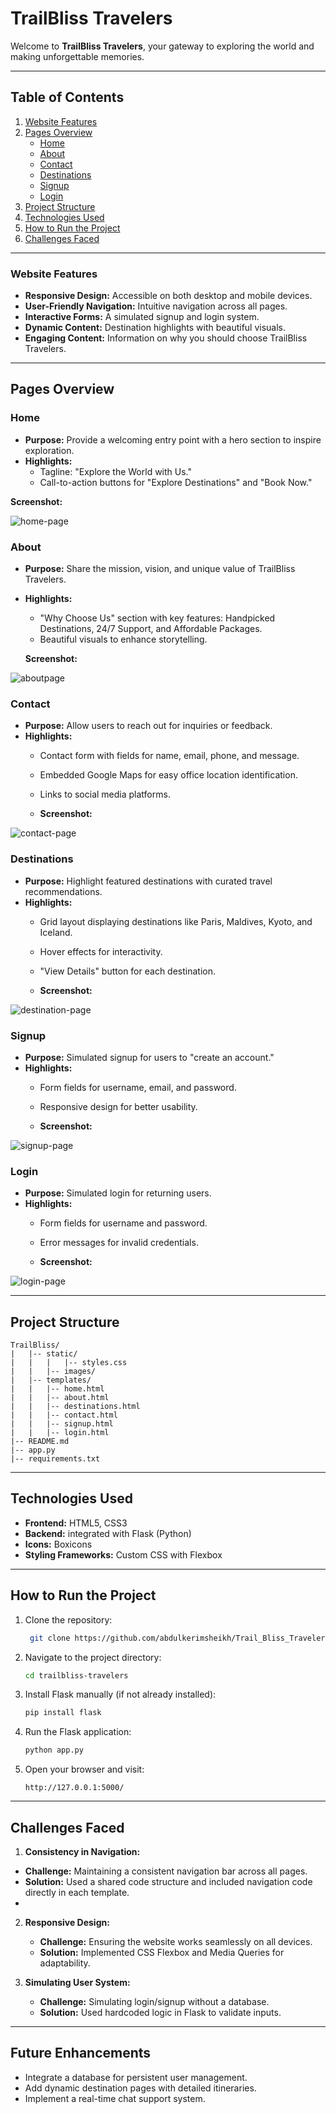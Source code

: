 <h1><b>TrailBliss Travelers</b></h1>

Welcome to **TrailBliss Travelers**, your gateway to exploring the world and making unforgettable memories. 

---

## Table of Contents

1. [Website Features](#website-features)
2. [Pages Overview](#pages-overview)
   - [Home](#home)
   - [About](#about)
   - [Contact](#contact)
   - [Destinations](#destinations)
   - [Signup](#signup)
   - [Login](#login)
3. [Project Structure](#project-structure)
4. [Technologies Used](#technologies-used)
5. [How to Run the Project](#how-to-run-the-project)
6. [Challenges Faced](#challenges-faced)

---

<h3>Website Features</h3> 

- **Responsive Design:** Accessible on both desktop and mobile devices.
- **User-Friendly Navigation:** Intuitive navigation across all pages.
- **Interactive Forms:** A simulated signup and login system.
- **Dynamic Content:** Destination highlights with beautiful visuals.
- **Engaging Content:** Information on why you should choose TrailBliss Travelers.

---

## Pages Overview

### Home
- **Purpose:** Provide a welcoming entry point with a hero section to inspire exploration.
- **Highlights:**
  - Tagline: "Explore the World with Us."
  - Call-to-action buttons for "Explore Destinations" and "Book Now."

 **Screenshot:**

![home-page](https://github.com/user-attachments/assets/0be43817-1b56-4beb-bde2-ac31b991eb45)

### About
- **Purpose:** Share the mission, vision, and unique value of TrailBliss Travelers.
- **Highlights:**
  - "Why Choose Us" section with key features: Handpicked Destinations, 24/7 Support, and Affordable Packages.
  - Beautiful visuals to enhance storytelling.
 
  **Screenshot:**
  
![aboutpage](https://github.com/user-attachments/assets/fb491102-f9b5-463a-a7c1-37b58f8671ac)


### Contact
- **Purpose:** Allow users to reach out for inquiries or feedback.
- **Highlights:**
  - Contact form with fields for name, email, phone, and message.
  - Embedded Google Maps for easy office location identification.
  - Links to social media platforms.
 
  - **Screenshot:**

![contact-page](https://github.com/user-attachments/assets/b8e0d1fd-d77f-474e-83fe-6d5462f8d9e5)

### Destinations
- **Purpose:** Highlight featured destinations with curated travel recommendations.
- **Highlights:**
  - Grid layout displaying destinations like Paris, Maldives, Kyoto, and Iceland.
  - Hover effects for interactivity.
  - "View Details" button for each destination.
 
  - **Screenshot:**

![destination-page](https://github.com/user-attachments/assets/77b7e9fb-296d-4f3d-b4ab-5eb866874d12)

### Signup
- **Purpose:** Simulated signup for users to "create an account."
- **Highlights:**
  - Form fields for username, email, and password.
  - Responsive design for better usability.
 
  - **Screenshot:**

![signup-page](https://github.com/user-attachments/assets/71b1c270-f7eb-443b-92c3-4b7deefb5a1f)
### Login
- **Purpose:** Simulated login for returning users.
- **Highlights:**
  - Form fields for username and password.
  - Error messages for invalid credentials.
 
  - **Screenshot:**

![login-page](https://github.com/user-attachments/assets/9c0cb685-9f17-465b-86aa-77fa5b527191)

---

## Project Structure

```
TrailBliss/
|   |-- static/
|   |   |   |-- styles.css
|   |   |-- images/
|   |-- templates/
|   |   |-- home.html
|   |   |-- about.html
|   |   |-- destinations.html
|   |   |-- contact.html
|   |   |-- signup.html
|   |   |-- login.html
|-- README.md
|-- app.py
|-- requirements.txt
```

---

## Technologies Used

- **Frontend:** HTML5, CSS3
- **Backend:** integrated with Flask (Python)
- **Icons:** Boxicons
- **Styling Frameworks:** Custom CSS with Flexbox

---

## How to Run the Project

1. Clone the repository:
   ```bash
    git clone https://github.com/abdulkerimsheikh/Trail_Bliss_Travelers.git
   ```

2. Navigate to the project directory:
   ```bash
   cd trailbliss-travelers
   ```

3. Install Flask manually (if not already installed):
   ```bash
   pip install flask
   ```

4. Run the Flask application:
   ```bash
   python app.py
   ```

5. Open your browser and visit:
   ```
   http://127.0.0.1:5000/
   ```

---

## Challenges Faced

1.  **Consistency in Navigation:**
   - **Challenge:** Maintaining a consistent navigation bar across all pages.
   - **Solution:** Used a shared code structure and included navigation code directly in each template.
   - 
2. **Responsive Design:**
   - **Challenge:** Ensuring the website works seamlessly on all devices.
   - **Solution:** Implemented CSS Flexbox and Media Queries for adaptability.

3. **Simulating User System:**
   - **Challenge:** Simulating login/signup without a database.
   - **Solution:** Used hardcoded logic in Flask to validate inputs.


---

## Future Enhancements

- Integrate a database for persistent user management.
- Add dynamic destination pages with detailed itineraries.
- Implement a real-time chat support system.



